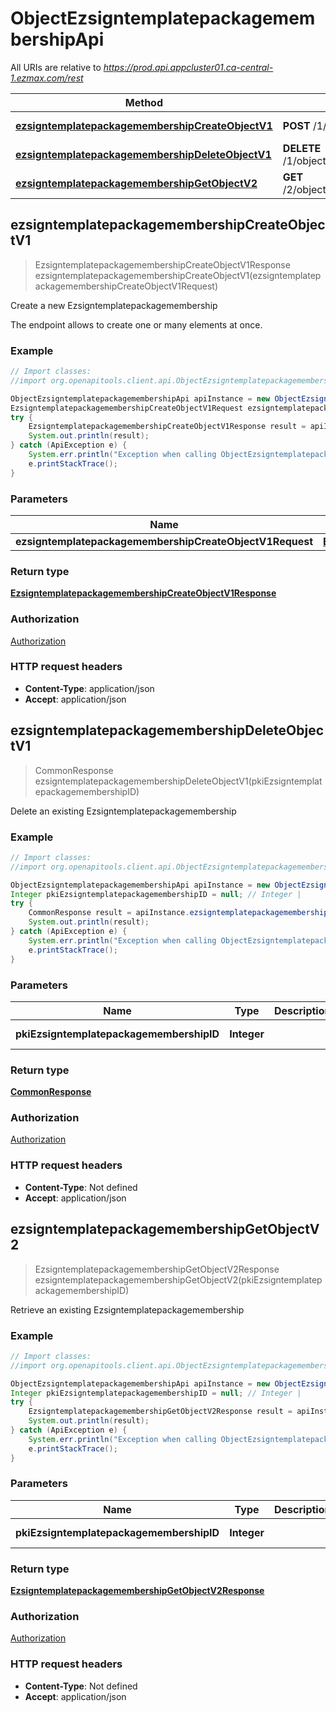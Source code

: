 # ObjectEzsigntemplatepackagemembershipApi

All URIs are relative to *https://prod.api.appcluster01.ca-central-1.ezmax.com/rest*

Method | HTTP request | Description
------------- | ------------- | -------------
[**ezsigntemplatepackagemembershipCreateObjectV1**](ObjectEzsigntemplatepackagemembershipApi.md#ezsigntemplatepackagemembershipCreateObjectV1) | **POST** /1/object/ezsigntemplatepackagemembership | Create a new Ezsigntemplatepackagemembership
[**ezsigntemplatepackagemembershipDeleteObjectV1**](ObjectEzsigntemplatepackagemembershipApi.md#ezsigntemplatepackagemembershipDeleteObjectV1) | **DELETE** /1/object/ezsigntemplatepackagemembership/{pkiEzsigntemplatepackagemembershipID} | Delete an existing Ezsigntemplatepackagemembership
[**ezsigntemplatepackagemembershipGetObjectV2**](ObjectEzsigntemplatepackagemembershipApi.md#ezsigntemplatepackagemembershipGetObjectV2) | **GET** /2/object/ezsigntemplatepackagemembership/{pkiEzsigntemplatepackagemembershipID} | Retrieve an existing Ezsigntemplatepackagemembership



## ezsigntemplatepackagemembershipCreateObjectV1

> EzsigntemplatepackagemembershipCreateObjectV1Response ezsigntemplatepackagemembershipCreateObjectV1(ezsigntemplatepackagemembershipCreateObjectV1Request)

Create a new Ezsigntemplatepackagemembership

The endpoint allows to create one or many elements at once.

### Example

```java
// Import classes:
//import org.openapitools.client.api.ObjectEzsigntemplatepackagemembershipApi;

ObjectEzsigntemplatepackagemembershipApi apiInstance = new ObjectEzsigntemplatepackagemembershipApi();
EzsigntemplatepackagemembershipCreateObjectV1Request ezsigntemplatepackagemembershipCreateObjectV1Request = new EzsigntemplatepackagemembershipCreateObjectV1Request(); // EzsigntemplatepackagemembershipCreateObjectV1Request | 
try {
    EzsigntemplatepackagemembershipCreateObjectV1Response result = apiInstance.ezsigntemplatepackagemembershipCreateObjectV1(ezsigntemplatepackagemembershipCreateObjectV1Request);
    System.out.println(result);
} catch (ApiException e) {
    System.err.println("Exception when calling ObjectEzsigntemplatepackagemembershipApi#ezsigntemplatepackagemembershipCreateObjectV1");
    e.printStackTrace();
}
```

### Parameters


Name | Type | Description  | Notes
------------- | ------------- | ------------- | -------------
 **ezsigntemplatepackagemembershipCreateObjectV1Request** | [**EzsigntemplatepackagemembershipCreateObjectV1Request**](EzsigntemplatepackagemembershipCreateObjectV1Request.md)|  |

### Return type

[**EzsigntemplatepackagemembershipCreateObjectV1Response**](EzsigntemplatepackagemembershipCreateObjectV1Response.md)

### Authorization

[Authorization](../README.md#Authorization)

### HTTP request headers

- **Content-Type**: application/json
- **Accept**: application/json


## ezsigntemplatepackagemembershipDeleteObjectV1

> CommonResponse ezsigntemplatepackagemembershipDeleteObjectV1(pkiEzsigntemplatepackagemembershipID)

Delete an existing Ezsigntemplatepackagemembership



### Example

```java
// Import classes:
//import org.openapitools.client.api.ObjectEzsigntemplatepackagemembershipApi;

ObjectEzsigntemplatepackagemembershipApi apiInstance = new ObjectEzsigntemplatepackagemembershipApi();
Integer pkiEzsigntemplatepackagemembershipID = null; // Integer | 
try {
    CommonResponse result = apiInstance.ezsigntemplatepackagemembershipDeleteObjectV1(pkiEzsigntemplatepackagemembershipID);
    System.out.println(result);
} catch (ApiException e) {
    System.err.println("Exception when calling ObjectEzsigntemplatepackagemembershipApi#ezsigntemplatepackagemembershipDeleteObjectV1");
    e.printStackTrace();
}
```

### Parameters


Name | Type | Description  | Notes
------------- | ------------- | ------------- | -------------
 **pkiEzsigntemplatepackagemembershipID** | **Integer**|  | [default to null]

### Return type

[**CommonResponse**](CommonResponse.md)

### Authorization

[Authorization](../README.md#Authorization)

### HTTP request headers

- **Content-Type**: Not defined
- **Accept**: application/json


## ezsigntemplatepackagemembershipGetObjectV2

> EzsigntemplatepackagemembershipGetObjectV2Response ezsigntemplatepackagemembershipGetObjectV2(pkiEzsigntemplatepackagemembershipID)

Retrieve an existing Ezsigntemplatepackagemembership



### Example

```java
// Import classes:
//import org.openapitools.client.api.ObjectEzsigntemplatepackagemembershipApi;

ObjectEzsigntemplatepackagemembershipApi apiInstance = new ObjectEzsigntemplatepackagemembershipApi();
Integer pkiEzsigntemplatepackagemembershipID = null; // Integer | 
try {
    EzsigntemplatepackagemembershipGetObjectV2Response result = apiInstance.ezsigntemplatepackagemembershipGetObjectV2(pkiEzsigntemplatepackagemembershipID);
    System.out.println(result);
} catch (ApiException e) {
    System.err.println("Exception when calling ObjectEzsigntemplatepackagemembershipApi#ezsigntemplatepackagemembershipGetObjectV2");
    e.printStackTrace();
}
```

### Parameters


Name | Type | Description  | Notes
------------- | ------------- | ------------- | -------------
 **pkiEzsigntemplatepackagemembershipID** | **Integer**|  | [default to null]

### Return type

[**EzsigntemplatepackagemembershipGetObjectV2Response**](EzsigntemplatepackagemembershipGetObjectV2Response.md)

### Authorization

[Authorization](../README.md#Authorization)

### HTTP request headers

- **Content-Type**: Not defined
- **Accept**: application/json

